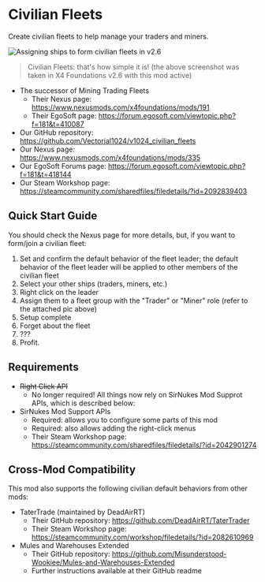 # Civilian Fleets
Create civilian fleets to help manage your traders and miners.

![Assigning ships to form civilian fleets in v2.6](https://i.imgur.com/Avpw0Rk.png)

> Civilian Fleets: that's how simple it is! (the above screenshot was taken in X4 Foundations v2.6 with this mod active)

- The successor of Mining Trading Fleets
  - Their Nexus page: https://www.nexusmods.com/x4foundations/mods/191
  - Their EgoSoft page: https://forum.egosoft.com/viewtopic.php?f=181&t=410087
- Our GitHub repository: https://github.com/Vectorial1024/v1024_civilian_fleets
- Our Nexus page: https://www.nexusmods.com/x4foundations/mods/335
- Our EgoSoft Forums page: https://forum.egosoft.com/viewtopic.php?f=181&t=418144
- Our Steam Workshop page: https://steamcommunity.com/sharedfiles/filedetails/?id=2092839403

## Quick Start Guide
You should check the Nexus page for more details, but, if you want to form/join a civilian fleet:

1. Set and confirm the default behavior of the fleet leader; the default behavior of the fleet leader will be applied to other members of the civilian fleet
2. Select your other ships (traders, miners, etc.)
3. Right click on the leader
4. Assign them to a fleet group with the "Trader" or "Miner" role (refer to the attached pic above)
5. Setup complete
6. Forget about the fleet
7. ???
8. Profit.

## Requirements
- ~~Right Click API~~
  - No longer required! All things now rely on SirNukes Mod Supprot APIs, which is described below:
- SirNukes Mod Support APIs
  - Required: allows you to configure some parts of this mod
  - Required: also allows adding the right-click menus
  - Their Steam Workshop page: https://steamcommunity.com/sharedfiles/filedetails/?id=2042901274

## Cross-Mod Compatibility
This mod also supports the following civilian default behaviors from other mods:

- TaterTrade (maintained by DeadAirRT)
  - Their GitHub repository: https://github.com/DeadAirRT/TaterTrader
  - Their Steam Workshop page: https://steamcommunity.com/workshop/filedetails/?id=2082610969
- Mules and Warehouses Extended
  - Their GitHub repository: https://github.com/Misunderstood-Wookiee/Mules-and-Warehouses-Extended
  - Further instructions available at their GitHub readme
